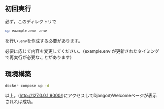 ## 初回実行
必ず，このディレクトリで
```bash
cp example.env .env
```
を行い`.env`を作成する必要があります。

必要に応じて内容を変更してください。（example.env が更新されたタイミングで再実行が必要なことがあります）
## 環境構築
```bash
docker compose up -d
```
以上。(http://127.0.0.1:8000/)にアクセスしてDjangoのWelcomeページが表示されれば成功。

